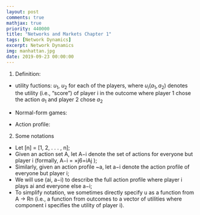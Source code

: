 ```yaml
---
layout: post
comments: true
mathjax: true
priority: 440000
title: "Networks and Markets Chapter 1"
tags: [Network Dynamics]
excerpt: Network Dynamics
img: manhattan.jpg
date: 2019-09-23 00:00:00
---
```


1. Definition:

- utility fuctions: 
$u_{1}$, $u_{2}$ for each of the players, where $u_{i}(a_{1}, a_{2})$ denotes the
utility (i.e., “score”) of player i in the outcome where player 1 chose the action
$a_{1}$ and player 2 chose $a_{2}$

- Normal-form games:

- Action profile: 


2. Some notations

- Let [n] = [1, 2, . . . , n];
- Given an action set A, let A−i denote the set of actions for everyone but player i (formally, A−i = ×j6=iAj );
- Similarly, given an action profile ~a, let a−i denote the action profile of everyone but player i;
- We will use (ai, a−i) to describe the full action profile where player i plays ai and everyone else a−i;
- To simplify notation, we sometimes directly specify u as a function from A → Rn (i.e., a function from outcomes to a vector of utilities where component i specifies the utility of player i).
